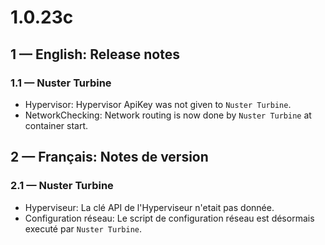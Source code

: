 # **1.0.23c**

## **1 — English: Release notes**

### 1.1 — Nuster Turbine

- Hypervisor: Hypervisor ApiKey was not given to `Nuster Turbine`.
- NetworkChecking: Network routing is now done by `Nuster Turbine` at container start.

## **2 — Français: Notes de version**

### 2.1 — Nuster Turbine

- Hyperviseur: La clé API de l'Hyperviseur n'etait pas donnée.
- Configuration réseau: Le script de configuration réseau est désormais executé par `Nuster Turbine`.
